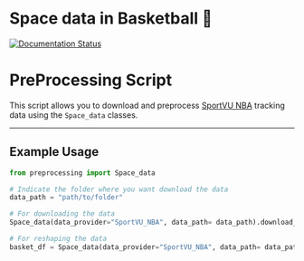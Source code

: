 # Space data in Basketball 🏀
[![Documentation Status](https://readthedocs.org/projects/openstarlab/badge/?version=latest)](https://openstarlab.readthedocs.io/en/latest/Pre_Processing/Sports/index.html)

# PreProcessing Script

This script allows you to download and preprocess [SportVU NBA](https://drive.google.com/drive/folders/1mJaYJ7xJ95XoBD0LJXhIInSNp_Y_c-pq) tracking data using the `Space_data` classes.

---

## Example Usage

```python
from preprocessing import Space_data

# Indicate the folder where you want download the data
data_path = "path/to/folder"

# For downloading the data
Space_data(data_provider="SportVU_NBA", data_path= data_path).download_data()

# For reshaping the data
basket_df = Space_data(data_provider="SportVU_NBA", data_path= data_path).preprocessing(nb_process_game = 4)
```
